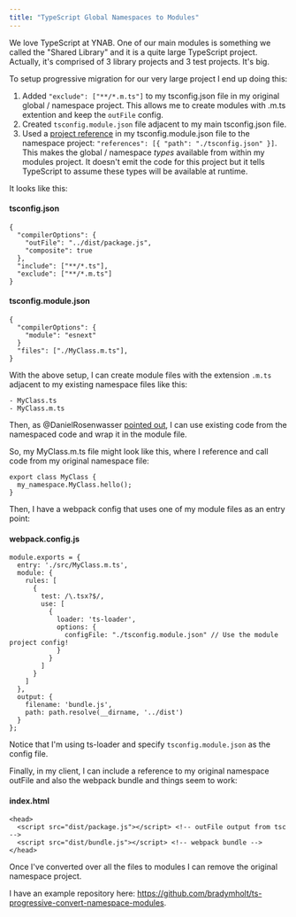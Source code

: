 ```yaml
---
title: "TypeScript Global Namespaces to Modules"
---
```


We love TypeScript at YNAB.  One of our main modules is something we called the "Shared Library" and it is a quite large TypeScript project.  Actually, it's comprised of 3 library projects and 3 test projects.  It's big.

To setup progressive migration for our very large project I end up doing this:

1. Added `"exclude": ["**/*.m.ts"]` to my tsconfig.json file in my original global / namespace project.  This allows me to create modules with .m.ts extention and keep the `outFile` config.
2. Created `tsconfig.module.json` file adjacent to my main tsconfig.json file.
3. Used a [project reference](https://www.typescriptlang.org/docs/handbook/project-references.html) in my tsconfig.module.json file to the namespace project: `"references": [{ "path": "./tsconfig.json" }]`.  This makes the global / namespace _types_ available from within my modules project.  It doesn't emit the code for this project but it tells TypeScript to assume these types will be available at runtime.

It looks like this:

#### tsconfig.json
```
{
  "compilerOptions": {
    "outFile": "../dist/package.js",
    "composite": true
  },
  "include": ["**/*.ts"],
  "exclude": ["**/*.m.ts"]
}
```

#### tsconfig.module.json
```
{
  "compilerOptions": {
    "module": "esnext"
  }
  "files": ["./MyClass.m.ts"],
}
```

With the above setup, I can create module files with the extension `.m.ts` adjacent to my existing namespace files like this:

```
- MyClass.ts
- MyClass.m.ts
```

Then, as @DanielRosenwasser [pointed out](https://github.com/Microsoft/TypeScript/issues/12473#issuecomment-263374060), I can use existing code from the namespaced code and wrap it in the module file.

So, my MyClass.m.ts file might look like this, where I reference and call code from my original namespace file:
```
export class MyClass {
  my_namespace.MyClass.hello();
}
```

Then, I have a webpack config that uses one of my module files as an entry point:

#### webpack.config.js
```
module.exports = {
  entry: './src/MyClass.m.ts',
  module: {
    rules: [
      {
        test: /\.tsx?$/,
        use: [
          {
            loader: 'ts-loader',
            options: {
              configFile: "./tsconfig.module.json" // Use the module project config!
            }
          }
        ]
      }
    ]
  },
  output: {
    filename: 'bundle.js',
    path: path.resolve(__dirname, '../dist')
  }
};
```

Notice that I'm using ts-loader and specify `tsconfig.module.json` as the config file.

Finally, in my client, I can include a reference to my original namespace outFile and also the webpack bundle and things seem to work:

#### index.html
```
<head>
  <script src="dist/package.js"></script> <!-- outFile output from tsc -->
  <script src="dist/bundle.js"></script> <!-- webpack bundle -->
</head>
```

Once I've converted over all the files to modules I can remove the original namespace project.

I have an example repository here: https://github.com/bradymholt/ts-progressive-convert-namespace-modules.
